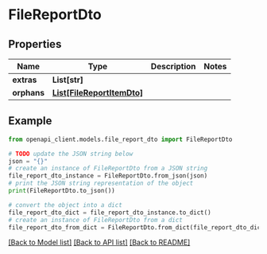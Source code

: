 # FileReportDto


## Properties

Name | Type | Description | Notes
------------ | ------------- | ------------- | -------------
**extras** | **List[str]** |  | 
**orphans** | [**List[FileReportItemDto]**](FileReportItemDto.md) |  | 

## Example

```python
from openapi_client.models.file_report_dto import FileReportDto

# TODO update the JSON string below
json = "{}"
# create an instance of FileReportDto from a JSON string
file_report_dto_instance = FileReportDto.from_json(json)
# print the JSON string representation of the object
print(FileReportDto.to_json())

# convert the object into a dict
file_report_dto_dict = file_report_dto_instance.to_dict()
# create an instance of FileReportDto from a dict
file_report_dto_from_dict = FileReportDto.from_dict(file_report_dto_dict)
```
[[Back to Model list]](../README.md#documentation-for-models) [[Back to API list]](../README.md#documentation-for-api-endpoints) [[Back to README]](../README.md)


